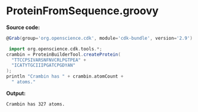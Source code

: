 # ProteinFromSequence.groovy
**Source code:**
```groovy
@Grab(group='org.openscience.cdk', module='cdk-bundle', version='2.9')

 import org.openscience.cdk.tools.*;
crambin = ProteinBuilderTool.createProtein(
  "TTCCPSIVARSNFNVCRLPGTPEA" +
  "ICATYTGCIIIPGATCPGDYAN"
);
println "Crambin has " + crambin.atomCount +
  " atoms."
```
**Output:**
```plain
Crambin has 327 atoms.
```
